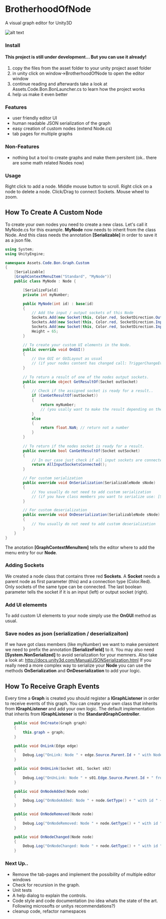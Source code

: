 # BrotherhoodOfNode
A visual graph editor for Unity3D

![alt text](https://github.com/aphex-/BrotherhoodOfNode/blob/master/preview.png "preview")

### Install

#### This project is still under development... But you can use it already!

1. copy the files from the asset folder to your unity project asset folder
2. in unity click on window->BrotherhoodOfNode to open the editor window
3. continue reading and afterwards take a look at Assets.Code.Bon.BonLauncher.cs to learn how the project works
4. help us make it even better

### Features
* user friendly editor UI
* human readable JSON serialization of the graph
* easy creation of custom nodes (extend Node.cs)
* tab pages for multiple graphs

### Non-Features
* nothing but a tool to create graphs and make them persitent (ok.. there are some math related Nodes now)


### Usage
Right click to add a node. Middle mouse button to scroll. Right click on a node to delete a node. Click/Drag to connect Sockets. Mouse wheel to zoom.



## How To Create A Custom Node
To create your own nodes you need to create a new class. Let's call it MyNode.cs
for this example. **MyNode** now needs to inherit from the class Node. And this 
class needs the annotation **[Serializable]** in order to save it as a json file.
```cs
using System;
using UnityEngine;

namespace Assets.Code.Bon.Graph.Custom
{
	[Serializable]
	[GraphContextMenuItem("Standard", "MyNode")]
	public class MyNode : Node {

		[SerializeField]
		private int myNumber;

		public MyNode(int id) : base(id)
		{
			// Add the input / output sockets of this Node
			Sockets.Add(new Socket(this, Color.red, SocketDirection.Output));
			Sockets.Add(new Socket(this, Color.red, SocketDirection.Input));
			Sockets.Add(new Socket(this, Color.red, SocketDirection.Input));
			Height = 65;
		}

		// To create your custom UI elements in the Node.
		public override void OnGUI()
		{
			// Use GUI or GUILayout as usual
			// (if your nodes content has changed call: TriggerChangeEvent())
		}
		
		// To return a result of one of the nodes output sockets.
		public override object GetResultOf(Socket outSocket)
		{
			// Check if the assigned socket is ready for a result..
			if (CanGetResultOf(outSocket)) 
			{
				return myNumber;
				// (you usally want to make the result depending on the nodes input sockets)
			}
			else 
			{
				return float.NaN; // return not a number
			}
		}
		
		// To return if the nodes socket is ready for a result.
		public override bool CanGetResultOf(Socket outSocket)
		{
			// In our case just check if all input sockets are connected
			return AllInputSocketsConnected();
		}

		// For custom serialization
		public override void OnSerialization(SerializableNode sNode)
		{	
			// You usually do not need to add custom serialization
			// (if you have class members you want to serialize use: [SerializeField])
		}

		// For custom deserialization
		public override void OnDeserialization(SerializableNode sNode)
		{
			// You usually do not need to add custom deserialization
		}
	}
}
```
The anotation **[GraphContextMenuItem]** tells the editor where to add the menu entry for our **Node**.

### Adding Sockets
We created a node class that contains three red **Sockets**. A **Socket** needs a parent node as first parameter (this) and a connection type (Color.Red). Only sockets of the same type can be connected.
The last boolean parameter tells the socket if it is an input (left) or output socket (right).

### Add UI elememts
To add custom UI elements to your node simply use the **OnGUI** method as usual.

### Save nodes as json (serialization / deserializaiton)
If we have got class members (like myNumber) we want to make persistent
we need to prefix the annotation **[SerializeField]**
to it. You may also need **[System.NonSerialized]** to avoid serialization for your memners.
Also take a look at: http://docs.unity3d.com/Manual/JSONSerialization.html
If you really need a more complex way to serialize your **Node** you can use
the methods **OnSerialization** and **OnDeserialization** to add your logic.


## How To Receive Graph Events

Every time a **Graph** is created you should register a **IGraphListener**
in order to receive events of this graph. You can create your own class 
that inherits from **IGraphListener** and add your own logic.
The default implementation that inherits from **IGraphListener** is the
**StandardGraphController**.

```cs
	public void OnCreate(Graph graph)
	{
		this.graph = graph;
	}

	public void OnLink(Edge edge)
	{
		Debug.Log("OnLink: Node " + edge.Source.Parent.Id + " with Node " + edge.Sink.Parent.Id);
	}

	public void OnUnLink(Socket s01, Socket s02)
	{
		Debug.Log("OnUnLink: Node " + s01.Edge.Source.Parent.Id + " from Node " + s02.Edge.Sink.Parent.Id);
	}

	public void OnNodeAdded(Node node)
	{
		Debug.Log("OnNodeAdded: Node " + node.GetType() + " with id " + node.Id);
	}

	public void OnNodeRemoved(Node node)
	{
		Debug.Log("OnNodeRemoved: Node " + node.GetType() + " with id " + node.Id);
	}

	public void OnNodeChanged(Node node)
	{
		Debug.Log("OnNodeChanged: Node " + node.GetType() + " with id " + node.Id);
	}
```



### Next Up..
* Remove the tab-pages and implement the possibility of multiple editor windows
* Check for recursion in the graph.
* Unit tests
* A help dialog to explain the controls.
* Code style and code documentation (no idea whats the state of the art. Following microsofts or unitys recommendations?)
* cleanup code, refactor namespaces
